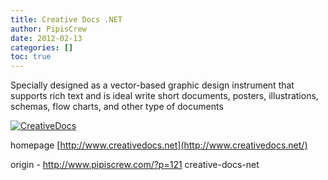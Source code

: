 ```yaml
---
title: Creative Docs .NET
author: PipisCrew
date: 2012-02-13
categories: []
toc: true
---
```


Specially designed as a vector-based graphic design instrument that supports rich text and is ideal write short documents, posters, illustrations, schemas, flow charts, and other type of documents

[![](https://www.pipiscrew.com/wp-content/uploads/2011/12/CreativeDocs.png "CreativeDocs")](https://www.pipiscrew.com/wp-content/uploads/2011/12/CreativeDocs.png)

homepage [http://www.creativedocs.net](http://www.creativedocs.net/)

origin - http://www.pipiscrew.com/?p=121 creative-docs-net